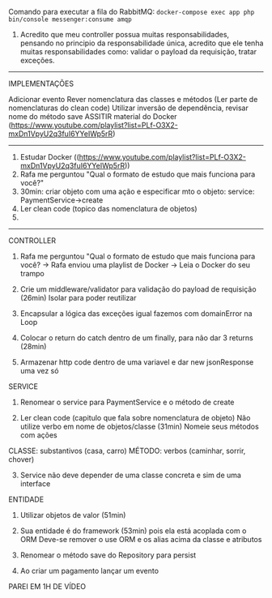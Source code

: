 Comando para executar a fila do RabbitMQ: `docker-compose exec app php bin/console messenger:consume amqp`

1. Acredito que meu controller possua muitas responsabilidades, pensando no principio da responsabilidade única,
acredito que ele tenha muitas responsabilidades como: validar o payload da requisição, tratar exceções.

---

IMPLEMENTAÇÕES

Adicionar evento
Rever nomenclatura das classes e métodos (Ler parte de nomenclaturas do clean code)
Utilizar inversão de dependência, revisar nome do método save
ASSITIR material do Docker (https://www.youtube.com/playlist?list=PLf-O3X2-mxDn1VpyU2q3fuI6YYeIWp5rR)

---

1. Estudar Docker ((https://www.youtube.com/playlist?list=PLf-O3X2-mxDn1VpyU2q3fuI6YYeIWp5rR))
2. Rafa me perguntou "Qual o formato de estudo que mais funciona para você?"
3. 30min: criar objeto com uma ação e especificar mto o objeto: service: PaymentService->create
4. Ler clean code (topico das nomenclatura de objetos)
5. 

---

CONTROLLER

1. Rafa me perguntou "Qual o formato de estudo que mais funciona para você?
-> Rafa enviou uma playlist de Docker
-> Leia o Docker do seu trampo

2. Crie um middleware/validator para validação do payload de requisição (26min)
Isolar para poder reutilizar

3. Encapsular a lógica das exceções igual fazemos com domainError na Loop

4. Colocar o return do catch dentro de um finally, para não dar 3 returns (28min)

5. Armazenar http code dentro de uma variavel e dar new jsonResponse uma vez
só

SERVICE

1. Renomear o service para PaymentService e o método de create

2. Ler clean code (capitulo que fala sobre nomenclatura de objeto)
Não utilize verbo em nome de objetos/classe (31min)
Nomeie seus métodos com ações

CLASSE: substantivos (casa, carro)
MÉTODO: verbos (caminhar, sorrir, chover)

3. Service não deve depender de uma classe concreta e sim de uma interface


ENTIDADE

1. Utilizar objetos de valor (51min)

2. Sua entidade é do framework (53min) pois ela está acoplada com o ORM
Deve-se remover o use ORM e os alias acima da classe e atributos

3. Renomear o método save do Repository para persist

4. Ao criar um pagamento lançar um evento

PAREI EM 1H DE VÍDEO